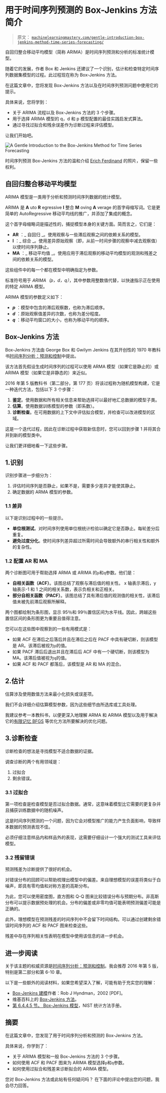 # 用于时间序列预测的 Box-Jenkins 方法简介

> 原文： [`machinelearningmastery.com/gentle-introduction-box-jenkins-method-time-series-forecasting/`](https://machinelearningmastery.com/gentle-introduction-box-jenkins-method-time-series-forecasting/)

自回归整合移动平均模型（简称 ARIMA）是时间序列预测和分析的标准统计模型。

随着它的发展，作者 Box 和 Jenkins 还建议了一个识别，估计和检查特定时间序列数据集模型的过程。此过程现在称为 Box-Jenkins 方法。

在这篇文章中，您将发现 Box-Jenkins 方法以及在时间序列预测问题中使用它的提示。

具体来说，您将学到：

*   关于 ARIMA 流程以及 Box-Jenkins 方法的 3 个步骤。
*   用于选择 ARIMA 模型的 q，d 和 p 模型配置的最佳实践启发式算法。
*   通过寻找过拟合和残余误差作为诊断过程来评估模型。

让我们开始吧。

![A Gentle Introduction to the Box-Jenkins Method for Time Series Forecasting](img/92be6beaf7c27b8a53a723b650aaf9ff.jpg)

时间序列预测 Box-Jenkins 方法的温和介绍
[Erich Ferdinand](https://www.flickr.com/photos/erix/6306715646/) 的照片，保留一些权利。

## 自回归整合移动平均模型

ARIMA 模型是一类用于分析和预测时间序列数据的统计模型。

ARIMA 是 **A** uto **R** egressive **I** 整合 **M** oving **A** verage 的首字母缩写词。它是更简单的 AutoRegressive 移动平均线的推广，并添加了集成的概念。

这个首字母缩略词是描述​​性的，捕捉模型本身的关键方面。简而言之，它们是：

*   **AR** ：_ 自回归 _。使用观察与一些滞后观察之间的依赖关系的模型。
*   **I** ：_ 综合 _。使用差异原始观察（即，从前一时间步骤的观察中减去观察值）以使时间序列静止。
*   **MA** ：_ 移动平均值 _。使用应用于滞后观察的移动平均模型的观测和残差之间的依赖关系的模型。

这些组件中的每一个都在模型中明确指定为参数。

标准符号用于 _ARIMA（p，d，q）_，其中参数用整数值代替，以快速指示正在使用的特定 ARIMA 模型。

ARIMA 模型的参数定义如下：

*   _**p**_ ：模型中包含的滞后观察数，也称为滞后顺序。
*   _**d**_ ：原始观察值差异的次数，也称为差分程度。
*   _**q**_ ：移动平均窗口的大小，也称为移动平均的顺序。

## Box-Jenkins 方法

Box-Jenkins 方法由 George Box 和 Gwilym Jenkins 在其开创性的 1970 年教科书[时间序列分析：预测和控制](http://www.amazon.com/dp/1118675029?tag=inspiredalgor-20)中提出。

该方法首先假设生成时间序列的过程可以使用 ARMA 模型（如果它是静止的）或 ARIMA 模型（如果它是非静态的）来近似。

2016 年第 5 版教科书（第二部分，第 177 页）将该过程称为随机模型构建，它是一种迭代方法，包括以下 3 个步骤：

1.  **鉴定**。使用数据和所有相关信息来帮助选择可以最好地汇总数据的模型子类。
2.  **估算**。使用数据训练模型的参数（即系数）。
3.  **诊断检查**。在可用数据的上下文中评估拟合模型，并检查可以改进模型的区域。

这是一个迭代过程，因此在诊断过程中获取新信息时，您可以回到步骤 1 并将其合并到新的模型类中。

让我们更详细地看一下这些步骤。

## 1.识别

识别步骤进一步细分为：

1.  评估时间序列是否静止，如果不是，需要多少差异才能使其静止。
2.  确定数据的 ARMA 模型的参数。

### 1.1 差异

以下是识别过程中的一些提示。

*   **单位根测试**。对时间序列使用单位根统计检验以确定它是否静止。每轮差分后重复。
*   **避免过度分化**。使时间序列差异超过所需时间会导致额外的串行相关性和额外的复杂性。

### 1.2 配置 AR 和 MA

两个诊断图可用于帮助选择 ARMA 或 ARIMA 的`p`和`q`参数。他们是：

*   **自相关函数（ACF）**。该图总结了观察与滞后值的相关性。 x 轴表示滞后，y 轴表示-1 和 1 之间的相关系数，表示负相关和正相关。
*   **部分自相关函数（PACF）**。该图总结了具有滞后值的观测值的相关性，该滞后值未被先前滞后观察所解释。

两个图都绘制为条形图，显示 95％和 99％置信区间为水平线。因此，跨越这些置信区间的条形图更为重要且值得注意。

您可以在这些图中观察到的一些有用模式是：

*   如果 ACF 在滞后之后落后并且在滞后之后在 PACF 中具有硬切断，则该模型是 AR。该滞后被视为`p`的值。
*   如果 PACF 滞后后退出并且在滞后后 ACF 中有一个硬切断，则该模型为 MA。该滞后值被视为`q`的值。
*   如果 ACF 和 PACF 都落后，该模型是 AR 和 MA 的混合。

## 2.估计

估算涉及使用数值方法来最小化损失或误差项。

我们不会详细介绍估算模型参数，因为这些细节由所选库或工具处理。

我建议参考一本教科书，以便更深入地理解 ARMA 和 ARIMA 模型以及用于解决它的[有限记忆 BFGS](https://en.wikipedia.org/wiki/Limited-memory_BFGS) 等优化方法所要解决的优化问题。

## 3.诊断检查

诊断检查的想法是寻找模型不适合数据的证据。

调查诊断的两个有用领域是：

1.  过拟合
2.  剩余错误。

### 3.1 过拟合

第一项检查是检查模型是否过拟合数据。通常，这意味着模型比它需要的更复杂并且捕获训练数据中的随机噪声。

这是时间序列预测的一个问题，因为它会对模型推广的能力产生负面影响，导致样本数据的预测表现不佳。

必须仔细注意样品内和样品外的表现，这需要仔细设计一个强大的测试工具来评估模型。

### 3.2 残留错误

预测残差为诊断提供了很好的机会。

对错误分布的回顾可以帮助梳理出模型中的偏差。来自理想模型的误差将类似于白噪声，即具有零均值和对称方差的高斯分布。

为此，您可以使用密度图，直方图和 Q-Q 图来比较错误分布与预期分布。非高斯分布可以提示数据预处理的机会。分布的偏差或非零均值可能表明预测偏差可能是正确的。

此外，理想模型在预测残差的时间序列中不会留下时间结构。可以通过创建剩余错误时间序列的 ACF 和 PACF 图来检查这些。

残差中存在序列相关性表明在模型中使用该信息的进一步机会。

## 进一步阅读

关于该主题的权威资源是[时间序列分析：预测和控制](http://www.amazon.com/dp/1118675029?tag=inspiredalgor-20)。我会推荐 2016 年第 5 版，特别是第二部分和第 6-10 章。

以下是一些额外的阅读材料，如果您希望深入了解，可能有助于充实您的理解：

*   [Box-Jenkins 建模](http://robjhyndman.com/papers/BoxJenkins.pdf)作者：Rob J Hyndman，2002 [PDF]。
*   维基百科上的 [Box-Jenkins 方法](https://en.wikipedia.org/wiki/Box%E2%80%93Jenkins_method)。
*   [第 6.4.4.5 节。 Box-Jenkins 模型](http://www.itl.nist.gov/div898/handbook/pmc/section4/pmc445.htm)，NIST 统计方法手册。

## 摘要

在这篇文章中，您发现了用于时间序列分析和预测的 Box-Jenkins 方法。

具体来说，你学到了：

*   关于 ARIMA 模型和一般 Box-Jenkins 方法的 3 个步骤。
*   如何使用 ACF 和 PACF 图来为 ARIMA 模型选择`p`和`q`参数。
*   如何使用过拟合和残差来诊断拟合的 ARIMA 模型。

您对 Box-Jenkins 方法或此帖有任何疑问吗？
在下面的评论中提出您的问题，我会尽力回答。
